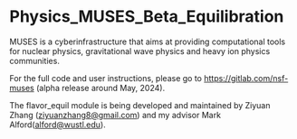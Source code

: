 # Physics_MUSES_Beta_Equilibration

MUSES is a cyberinfrastructure that aims at providing computational tools for nuclear physics, gravitational wave physics and heavy ion physics communities.

For the full code and user instructions, please go to https://gitlab.com/nsf-muses (alpha release around May, 2024).

The flavor_equil module is being developed and maintained by Ziyuan Zhang (ziyuanzhang8@gmail.com) and my advisor Mark Alford(alford@wustl.edu).

